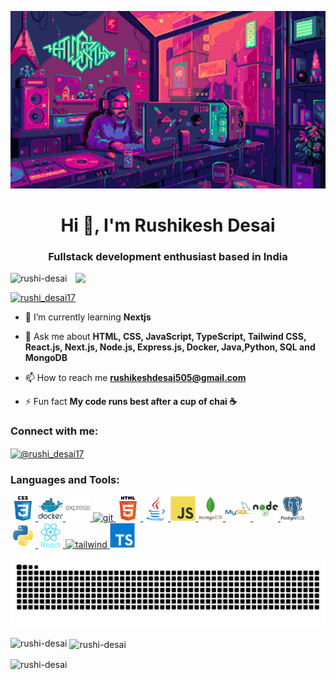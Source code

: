 ![Masthead](https://github.com/rushi-desai/rushi-desai/raw/main/masthead.gif.gif)


<h1 align="center">Hi 👋, I'm Rushikesh Desai</h1>
<h3 align="center">Fullstack development enthusiast based in India</h3>

<img src="https://github.com/rushi-desai/rushi-desai/raw/main/emoji.gif" align="right" width="400"/>


<p align="left"> <img src="https://komarev.com/ghpvc/?username=rushi-desai&label=Profile%20views&color=0e75b6&style=flat" alt="rushi-desai" /> </p>

<p align="left"> <a href="https://twitter.com/@rushi_desai17" target="blank"><img src="https://img.shields.io/twitter/follow/@rushi_desai17?logo=twitter&style=for-the-badge" alt="rushi_desai17" /></a> </p>

- 🌱 I’m currently learning **Nextjs**

- 💬 Ask me about **HTML, CSS, JavaScript, TypeScript, Tailwind CSS, React.js, Next.js, Node.js, Express.js, Docker, Java,Python, SQL and MongoDB**

- 📫 How to reach me **rushikeshdesai505@gmail.com**

- ⚡ Fun fact **My code runs best after a cup of chai ☕**

<h3 align="left">Connect with me:</h3>
<p align="left">
<a href="https://twitter.com/@rushi_desai17" target="blank"><img align="center" src="https://raw.githubusercontent.com/rahuldkjain/github-profile-readme-generator/master/src/images/icons/Social/twitter.svg" alt="@rushi_desai17" height="30" width="40" /></a>
</p>

<h3 align="left">Languages and Tools:</h3>
<p align="left"> <a href="https://www.w3schools.com/css/" target="_blank" rel="noreferrer"> <img src="https://raw.githubusercontent.com/devicons/devicon/master/icons/css3/css3-original-wordmark.svg" alt="css3" width="40" height="40"/> </a> <a href="https://www.docker.com/" target="_blank" rel="noreferrer"> <img src="https://raw.githubusercontent.com/devicons/devicon/master/icons/docker/docker-original-wordmark.svg" alt="docker" width="40" height="40"/> </a> <a href="https://expressjs.com" target="_blank" rel="noreferrer"> <img src="https://raw.githubusercontent.com/devicons/devicon/master/icons/express/express-original-wordmark.svg" alt="express" width="40" height="40"/> </a> <a href="https://git-scm.com/" target="_blank" rel="noreferrer"> <img src="https://www.vectorlogo.zone/logos/git-scm/git-scm-icon.svg" alt="git" width="40" height="40"/> </a> <a href="https://www.w3.org/html/" target="_blank" rel="noreferrer"> <img src="https://raw.githubusercontent.com/devicons/devicon/master/icons/html5/html5-original-wordmark.svg" alt="html5" width="40" height="40"/> </a> <a href="https://www.java.com" target="_blank" rel="noreferrer"> <img src="https://raw.githubusercontent.com/devicons/devicon/master/icons/java/java-original.svg" alt="java" width="40" height="40"/> </a> <a href="https://developer.mozilla.org/en-US/docs/Web/JavaScript" target="_blank" rel="noreferrer"> <img src="https://raw.githubusercontent.com/devicons/devicon/master/icons/javascript/javascript-original.svg" alt="javascript" width="40" height="40"/> </a> <a href="https://www.mongodb.com/" target="_blank" rel="noreferrer"> <img src="https://raw.githubusercontent.com/devicons/devicon/master/icons/mongodb/mongodb-original-wordmark.svg" alt="mongodb" width="40" height="40"/> </a> <a href="https://www.mysql.com/" target="_blank" rel="noreferrer"> <img src="https://raw.githubusercontent.com/devicons/devicon/master/icons/mysql/mysql-original-wordmark.svg" alt="mysql" width="40" height="40"/> </a> <a href="https://nodejs.org" target="_blank" rel="noreferrer"> <img src="https://raw.githubusercontent.com/devicons/devicon/master/icons/nodejs/nodejs-original-wordmark.svg" alt="nodejs" width="40" height="40"/> </a> <a href="https://www.postgresql.org" target="_blank" rel="noreferrer"> <img src="https://raw.githubusercontent.com/devicons/devicon/master/icons/postgresql/postgresql-original-wordmark.svg" alt="postgresql" width="40" height="40"/> </a> <a href="https://www.python.org" target="_blank" rel="noreferrer"> <img src="https://raw.githubusercontent.com/devicons/devicon/master/icons/python/python-original.svg" alt="python" width="40" height="40"/> </a> <a href="https://reactjs.org/" target="_blank" rel="noreferrer"> <img src="https://raw.githubusercontent.com/devicons/devicon/master/icons/react/react-original-wordmark.svg" alt="react" width="40" height="40"/> </a> <a href="https://tailwindcss.com/" target="_blank" rel="noreferrer"> <img src="https://www.vectorlogo.zone/logos/tailwindcss/tailwindcss-icon.svg" alt="tailwind" width="40" height="40"/> </a> <a href="https://www.typescriptlang.org/" target="_blank" rel="noreferrer"> <img src="https://raw.githubusercontent.com/devicons/devicon/master/icons/typescript/typescript-original.svg" alt="typescript" width="40" height="40"/> </a> </p>


  ![snake gif](https://github.com/rushi-desai/rushi-desai/blob/output/github-snake-dark.svg)

<p><img align="left" src="https://github-readme-stats.vercel.app/api/top-langs?username=rushi-desai&show_icons=true&locale=en&layout=compact" alt="rushi-desai" /></p>

<p>&nbsp;<img align="center" src="https://github-readme-stats.vercel.app/api?username=rushi-desai&show_icons=true&locale=en" alt="rushi-desai" /></p>




<p><img align="center" src="https://github-readme-streak-stats.herokuapp.com/?user=rushi-desai&" alt="rushi-desai" /></p>


